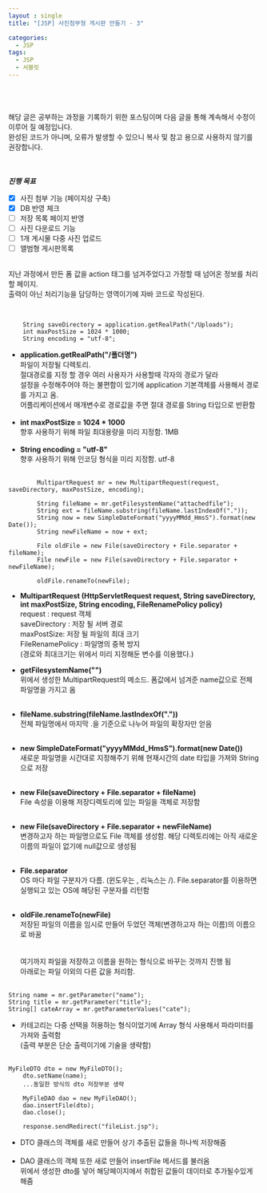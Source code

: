 ```yaml
---
layout : single
title: "[JSP] 사진첨부형 게시판 만들기 - 3"

categories:
  - JSP
tags:
  - JSP
  - 서블릿
---
```

<br><br><br>
해당 글은 공부하는 과정을 기록하기 위한 포스팅이며 다음 글을 통해 계속해서 수정이 이루어 질 예정입니다.<br>
완성된 코드가 아니며, 오류가 발생할 수 있으니 복사 및 참고 용으로 사용하지 않기를 권장합니다.<br><br><br>

***진행 목표***

 - [x] 사진 첨부 기능 (페이지상 구축)
 - [x] DB 반영 체크
 - [ ] 저장 목록 페이지 반영
 - [ ] 사진 다운로드 기능
 - [ ] 1개 게시물 다중 사진 업로드
 - [ ] 앨범형 게시판목록

<br>지난 과정에서 만든 폼 값을 action 태그를 넘겨주었다고 가정할 때 넘어온 정보를 처리할 페이지.<br>
출력이 아닌 처리기능을 담당하는 영역이기에 자바 코드로 작성된다.<br>

<br>

~~~
	String saveDirectory = application.getRealPath("/Uploads");
	int maxPostSize = 1024 * 1000;
	String encoding = "utf-8";
~~~
- **application.getRealPath("/폴더명")**<br>
파일이 저장될 디렉토리. <br>절대경로를 지정 할 경우 여러 사용자가 사용할때 각자의 경로가 달라<br>설정을 수정해주어야 하는 불편함이 있기에 application 기본객체를 사용해서 경로를 가지고 옴. <br>어플리케이션에서 매개변수로 경로값을 주면 절대 경로를 String 타입으로 반환함<br><br>
- **int maxPostSize = 1024 * 1000** <br>
향후 사용하기 위해 파일 최대용량을 미리 지정함. 1MB<br><br>
- **String encoding = "utf-8"**<br>
향후 사용하기 위해 인코딩 형식을 미리 지정함. utf-8<br><br>
~~~
		MultipartRequest mr = new MultipartRequest(request, saveDirectory, maxPostSize, encoding);
		
		String fileName = mr.getFilesystemName("attachedfile");
		String ext = fileName.substring(fileName.lastIndexOf("."));
		String now = new SimpleDateFormat("yyyyMMdd_HmsS").format(new Date());
		String newFileName = now + ext;
		
	 	File oldFile = new File(saveDirectory + File.separator + fileName);
		File newFile = new File(saveDirectory + File.separator + newFileName);
		
		oldFile.renameTo(newFile);
~~~ 

- **MultipartRequest (HttpServletRequest request, String saveDirectory, int maxPostSize, String encoding, FileRenamePolicy policy)**<br>request : request 객체<br>saveDirectory : 저장 될 서버 경로<br>maxPostSize: 저장 될 파일의 최대 크기<br>FileRenamePolicy : 파일명의 중복 방지<br>(경로와 최대크기는 위에서 미리 지정해둔 변수를 이용했다.)<br>

- **getFilesystemName("")**<br>위에서 생성한 MultipartRequest의 메소드. 폼값에서 넘겨준 name값으로 전체 파일명을 가지고 옴<br><br>
- **fileName.substring(fileName.lastIndexOf("."))**<br>전체 파일명에서 마지막 .을 기준으로 나누어 파일의 확장자만 얻음<br><br>
- **new SimpleDateFormat("yyyyMMdd_HmsS").format(new Date())**<br>새로운 파일명을 시간대로 지정해주기 위해 현재시간의 date 타입을 가져와 String으로 저장<br><br>
- **new File(saveDirectory + File.separator + fileName)**<br>File 속성을 이용해 저장디렉토리에 있는 파일을 객체로 저장함<br><br>
- **new File(saveDirectory + File.separator + newFileName)**<br>변경하고자 하는 파일명으로도 File 객체를 생성함. 해당 디렉토리에는 아직 새로운 이름의 파일이 없기에 null값으로 생성됨<br><br>
- **File.separator**<br>OS 마다 파일 구분자가 다름. (윈도우는 \, 리눅스는 /). File.separator를 이용하면 실행되고 있는 OS에 해당된 구분자를 리턴함<br><br>
- **oldFile.renameTo(newFile)**<br>저장된 파일의 이름을 임시로 만들어 두었던 객체(변경하고자 하는 이름)의 이름으로 바꿈<br>
<br><br>
여기까지 파일을 저장하고 이름을 원하는 형식으로 바꾸는 것까지 진행 됨<br>
아래로는 파일 이외의 다른 값을 처리함.<br><br>
~~~
String name = mr.getParameter("name");
String title = mr.getParameter("title");
String[] cateArray = mr.getParameterValues("cate");
~~~
- 카테고리는 다중 선택을 허용하는 형식이었기에 Array 형식 사용해서 파라미터를 가져와 출력함<br>(출력 부분은 단순 출력이기에 기술을 생략함) <br><Br>

~~~
MyFileDTO dto = new MyFileDTO();
	dto.setName(name); 
	...동일한 방식의 dto 저장부분 생략
	
	MyFileDAO dao = new MyFileDAO();
	dao.insertFile(dto);
	dao.close();

	response.sendRedirect("fileList.jsp");
~~~
- DTO 클래스의 객체를 새로 만들어 상기 추출된 값들을 하나씩 저장해줌<br><br>
- DAO 클래스의 객체 또한 새로 만들어 insertFile 메서드를 불러옴<br>위에서 생성한 dto를 넣어 해당페이지에서 취합된 값들이 데이터로 추가될수있게 해줌

